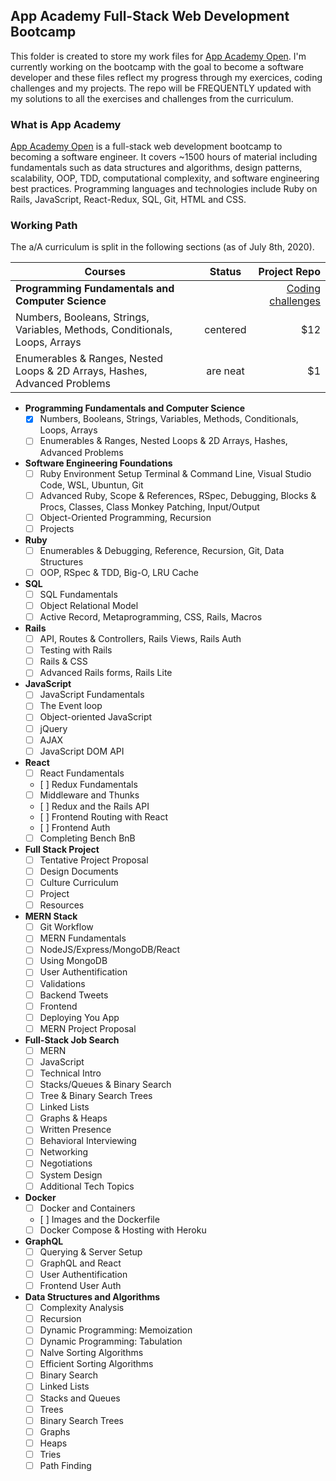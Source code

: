 ## App Academy Full-Stack Web Development Bootcamp

This folder is created to store my work files for [App Academy Open](https://open.appacademy.io/). I'm currently working on the bootcamp with the goal to become a software developer and these files reflect my progress through my exercices, coding challenges and my projects.
The repo will be FREQUENTLY updated with my solutions to all the exercises and challenges from the curriculum.

### What is App Academy

[App Academy Open](https://open.appacademy.io/) is a full-stack web development bootcamp to becoming a software engineer. It covers ~1500 hours of material including fundamentals such as data structures and algorithms, design patterns, scalability, OOP, TDD, computational complexity, and software engineering best practices. Programming languages and technologies include Ruby on Rails, JavaScript, React-Redux, SQL, Git, HTML and CSS.

### Working Path

The a/A curriculum is split in the following sections (as of July 8th, 2020). 

| Courses       | Status        | Project Repo  |
| ------------- |:-------------:| -------------:|
| **Programming Fundamentals and Computer Science** |  | [Coding challenges](https://github.com/Pixelus/App-Academy-Full-Stack-Web-Development-Bootcamp/tree/master/Intro%20To%20Programming) |
| Numbers, Booleans, Strings, Variables, Methods, Conditionals, Loops, Arrays      | centered      |   $12 |
| Enumerables & Ranges, Nested Loops & 2D Arrays, Hashes, Advanced Problems | are neat      |    $1 |

* **Programming Fundamentals and Computer Science**
  - [x] Numbers, Booleans, Strings, Variables, Methods, Conditionals, Loops, Arrays
  - [ ] Enumerables & Ranges, Nested Loops & 2D Arrays, Hashes, Advanced Problems
* **Software Engineering Foundations**
  - [ ] Ruby Environment Setup Terminal & Command Line, Visual Studio Code, WSL, Ubuntun, Git
  - [ ] Advanced Ruby, Scope & References, RSpec, Debugging, Blocks & Procs, Classes, Class Monkey Patching, Input/Output
  - [ ] Object-Oriented Programming, Recursion
  - [ ] Projects
* **Ruby**
  - [ ] Enumerables & Debugging, Reference, Recursion, Git, Data Structures
  - [ ] OOP, RSpec & TDD, Big-O, LRU Cache
* **SQL**
  - [ ] SQL Fundamentals
  - [ ] Object Relational Model
  - [ ] Active Record, Metaprogramming, CSS, Rails, Macros
* **Rails**
  - [ ] API, Routes & Controllers, Rails Views, Rails Auth
  - [ ] Testing with Rails
  - [ ] Rails & CSS
  - [ ] Advanced Rails forms, Rails Lite
* **JavaScript**
  - [ ] JavaScript Fundamentals
  - [ ] The Event loop
  - [ ] Object-oriented JavaScript
  - [ ] jQuery
  - [ ] AJAX
  - [ ] JavaScript DOM API
* **React**
  - [ ] React Fundamentals
  - [ ] Redux Fundamentals
  - [ ] Middleware and Thunks
  - [ ] Redux and the Rails API
  - [ ] Frontend Routing with React
  - [ ] Frontend Auth
  - [ ] Completing Bench BnB
* **Full Stack Project**
  - [ ] Tentative Project Proposal
  - [ ] Design Documents
  - [ ] Culture Curriculum
  - [ ] Project
  - [ ] Resources
* **MERN Stack**
  - [ ] Git Workflow
  - [ ] MERN Fundamentals
  - [ ] NodeJS/Express/MongoDB/React
  - [ ] Using MongoDB
  - [ ] User Authentification
  - [ ] Validations
  - [ ] Backend Tweets
  - [ ] Frontend
  - [ ] Deploying You App
  - [ ] MERN Project Proposal
* **Full-Stack Job Search**
  - [ ] MERN
  - [ ] JavaScript
  - [ ] Technical Intro
  - [ ] Stacks/Queues & Binary Search
  - [ ] Tree & Binary Search Trees
  - [ ] Linked Lists
  - [ ] Graphs & Heaps
  - [ ] Written Presence
  - [ ] Behavioral Interviewing
  - [ ] Networking
  - [ ] Negotiations
  - [ ] System Design
  - [ ] Additional Tech Topics
* **Docker**
  - [ ] Docker and Containers
  - [ ] Images and the Dockerfile
  - [ ] Docker Compose & Hosting with Heroku
* **GraphQL**
   - [ ] Querying & Server Setup
   - [ ] GraphQL and React
   - [ ] User Authentification
   - [ ] Frontend User Auth
* **Data Structures and Algorithms**
   - [ ] Complexity Analysis
   - [ ] Recursion
   - [ ] Dynamic Programming: Memoization
   - [ ] Dynamic Programming: Tabulation
   - [ ] Nalve Sorting Algorithms
   - [ ] Efficient Sorting Algorithms
   - [ ] Binary Search
   - [ ] Linked Lists
   - [ ] Stacks and Queues
   - [ ] Trees
   - [ ] Binary Search Trees
   - [ ] Graphs
   - [ ] Heaps
   - [ ] Tries
   - [ ] Path Finding
